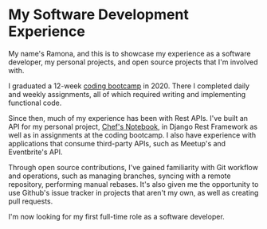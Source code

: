 # My Software Development Experience

My name's Ramona, and this is to showcase my experience as a software developer, my personal projects, and open source projects that I'm involved with.

I graduated a 12-week [coding bootcamp](https://ramonaspence.github.io/website-portfolio-hugo/ccs/) in 2020. There I completed daily and weekly assignments, all of which required writing and implementing functional code. 

Since then, much of my experience has been with Rest APIs. I've built an API for my personal project, [Chef's Notebook](https://ramonaspence.github.io/website-portfolio-hugo/projects/chefs-notebook/), in Django Rest Framework as well as in assignments at the coding bootcamp. I also have experience with applications that consume third-party APIs, such as Meetup's and Eventbrite's API.

Through open source contributions, I've gained familiarity with Git workflow and operations, such as managing branches, syncing with a remote repository, performing manual rebases. It's also given me the opportunity to use Github's issue tracker in projects that aren't my own, as well as creating pull requests.

I'm now looking for my first full-time role as a software developer.

